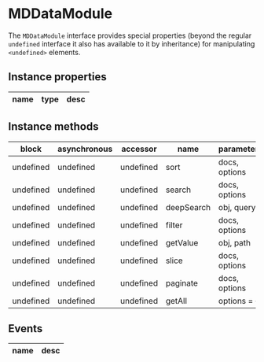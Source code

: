 # MDDataModule
The `MDDataModule` interface provides special properties (beyond the regular `undefined` interface it also has available to it by inheritance) for manipulating `<undefined>` elements.

## Instance properties

name|type|desc
---|---|---

## Instance methods

block| asynchronous | accessor| name| parameters
---| --- | ---| ---| ---
undefined| undefined | undefined| sort| docs, options
undefined| undefined | undefined| search| docs, options
undefined| undefined | undefined| deepSearch| obj, query
undefined| undefined | undefined| filter| docs, options
undefined| undefined | undefined| getValue| obj, path
undefined| undefined | undefined| slice| docs, options
undefined| undefined | undefined| paginate| docs, options
undefined| undefined | undefined| getAll| options = {}

## Events

name|desc
---|---
